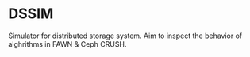 # DSSIM
Simulator for distributed storage system.
Aim to inspect the behavior of alghrithms in FAWN & Ceph CRUSH.
